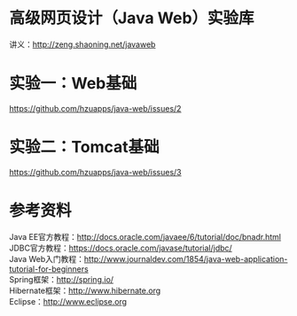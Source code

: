 # 高级网页设计（Java Web）实验库
讲义：http://zeng.shaoning.net/javaweb

# 实验一：Web基础
https://github.com/hzuapps/java-web/issues/2
# 实验二：Tomcat基础
https://github.com/hzuapps/java-web/issues/3

# 参考资料

Java EE官方教程：http://docs.oracle.com/javaee/6/tutorial/doc/bnadr.html  
JDBC官方教程：https://docs.oracle.com/javase/tutorial/jdbc/  
Java Web入门教程：http://www.journaldev.com/1854/java-web-application-tutorial-for-beginners  
Spring框架：http://spring.io/   
Hibernate框架：http://www.hibernate.org   
Eclipse：http://www.eclipse.org  
